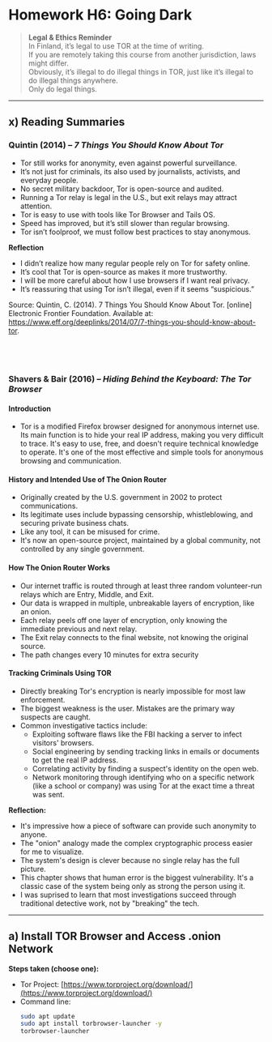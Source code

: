 # Homework H6: Going Dark

> **Legal & Ethics Reminder**  
> In Finland, it’s legal to use TOR at the time of writing.  
> If you are remotely taking this course from another jurisdiction, laws might differ.  
> Obviously, it’s illegal to do illegal things in TOR, just like it’s illegal to do illegal things anywhere.  
> Only do legal things.  

---

## x) Reading Summaries

### Quintin (2014) – *7 Things You Should Know About Tor*
- Tor still works for anonymity, even against powerful surveillance.
- It’s not just for criminals, its also used by journalists, activists, and everyday people.
- No secret military backdoor, Tor is open-source and audited.
- Running a Tor relay is legal in the U.S., but exit relays may attract attention.
- Tor is easy to use with tools like Tor Browser and Tails OS.
- Speed has improved, but it’s still slower than regular browsing.
- Tor isn’t foolproof, we must follow best practices to stay anonymous.


**Reflection**

- I didn’t realize how many regular people rely on Tor for safety online.
- It’s cool that Tor is open-source as makes it more trustworthy.
- I will be more careful about how I use browsers if I want real privacy.
- It’s reassuring that using Tor isn’t illegal, even if it seems “suspicious.”

Source: Quintin, C. (2014). 7 Things You Should Know About Tor. [online] Electronic Frontier Foundation. Available at: https://www.eff.org/deeplinks/2014/07/7-things-you-should-know-about-tor.

‌
---

### Shavers & Bair (2016) – *Hiding Behind the Keyboard: The Tor Browser*

#### Introduction
- Tor is a modified Firefox browser designed for anonymous internet use.
Its main function is to hide your real IP address, making you very difficult to trace.
It's easy to use, free, and doesn't require technical knowledge to operate.
It's one of the most effective and simple tools for anonymous browsing and communication.

#### History and Intended Use of The Onion Router

- Originally created by the U.S. government in 2002 to protect communications.
- Its legitimate uses include bypassing censorship, whistleblowing, and securing private business chats.
- Like any tool, it can be misused for crime.
- It's now an open-source project, maintained by a global community, not controlled by any single government.  

#### How The Onion Router Works
- Our internet traffic is routed through at least three random volunteer-run relays which are Entry, Middle, and Exit.
- Our data is wrapped in multiple, unbreakable layers of encryption, like an onion.
- Each relay peels off one layer of encryption, only knowing the immediate previous and next relay.
- The Exit relay connects to the final website, not knowing the original source.
- The path changes every 10 minutes for extra security

#### Tracking Criminals Using TOR
- Directly breaking Tor's encryption is nearly impossible for most law enforcement.
- The biggest weakness is the user. Mistakes are the primary way suspects are caught.
- Common investigative tactics include:
    - Exploiting software flaws like the FBI hacking a server to infect visitors' browsers.
    - Social engineering by sending tracking links in emails or documents to get the real IP address.
    - Correlating activity by finding a suspect's identity on the open web.
    - Network monitoring through identifying who on a specific network (like a school or company) was using Tor at the exact time a threat was sent.


**Reflection:**  
- It's impressive how a piece of software can provide such anonymity to anyone.
- The "onion" analogy made the complex cryptographic process easier for me to visualize.
- The system's design is clever because no single relay has the full picture.
- This chapter shows that human error is the biggest vulnerability. It's a classic case of the system being only as strong the person using it.
- I was suprised to learn that most investigations succeed through traditional detective work, not by "breaking" the tech.
---

## a) Install TOR Browser and Access .onion Network

**Steps taken (choose one):**
- Tor Project: [https://www.torproject.org/download/](https://www.torproject.org/download/)  
- Command line:
  ```bash
  sudo apt update
  sudo apt install torbrowser-launcher -y
  torbrowser-launcher
